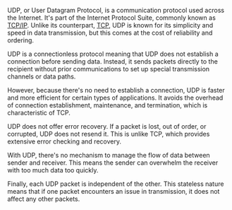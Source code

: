 UDP, or User Datagram Protocol, is a communication protocol used across the Internet. It's part of the Internet Protocol Suite, commonly known as [TCP/IP](../networking/tcpip.md). Unlike its counterpart, [TCP](../networking/tcp.md), UDP is known for its simplicity and speed in data transmission, but this comes at the cost of reliability and ordering.

UDP is a connectionless protocol meaning that UDP does not establish a connection before sending data. Instead, it sends packets directly to the recipient without prior communications to set up special transmission channels or data paths.

However, because there's no need to establish a connection, UDP is faster and more efficient for certain types of applications. It avoids the overhead of connection establishment, maintenance, and termination, which is characteristic of TCP.

UDP does not offer error recovery. If a packet is lost, out of order, or corrupted, UDP does not resend it. This is unlike TCP, which provides extensive error checking and recovery.

With UDP, there's no mechanism to manage the flow of data between sender and receiver. This means the sender can overwhelm the receiver with too much data too quickly.

Finally, each UDP packet is independent of the other. This stateless nature means that if one packet encounters an issue in transmission, it does not affect any other packets.
